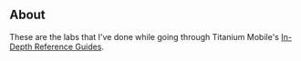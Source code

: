 About
-----
These are the labs that I've done while going through Titanium Mobile's [In-Depth Reference Guides](https://wiki.appcelerator.org/display/guides/In-Depth+Reference+Guides).